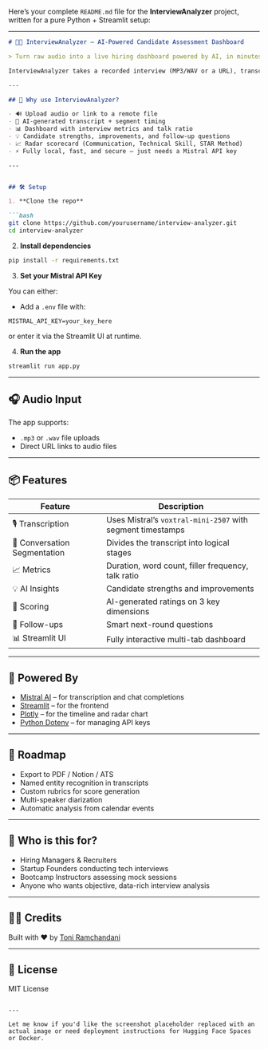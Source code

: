 Here’s your complete `README.md` file for the **InterviewAnalyzer** project, written for a pure Python + Streamlit setup:

---

````markdown
# 🧑‍💼 InterviewAnalyzer – AI-Powered Candidate Assessment Dashboard

> Turn raw audio into a live hiring dashboard powered by AI, in minutes.

InterviewAnalyzer takes a recorded interview (MP3/WAV or a URL), transcribes it using **Mistral's Voxtral model**, segments it into logical conversation stages, analyzes the candidate’s responses, and visualizes the results in a clean, multi-tab Streamlit app.

---

## 🎯 Why use InterviewAnalyzer?

- 🔊 Upload audio or link to a remote file  
- 🧠 AI-generated transcript + segment timing  
- 📊 Dashboard with interview metrics and talk ratio  
- 💡 Candidate strengths, improvements, and follow-up questions  
- 📈 Radar scorecard (Communication, Technical Skill, STAR Method)  
- ⚡ Fully local, fast, and secure — just needs a Mistral API key

---


## 🛠 Setup

1. **Clone the repo**

```bash
git clone https://github.com/yourusername/interview-analyzer.git
cd interview-analyzer
````

2. **Install dependencies**

```bash
pip install -r requirements.txt
```

3. **Set your Mistral API Key**

You can either:

* Add a `.env` file with:

```
MISTRAL_API_KEY=your_key_here
```

or enter it via the Streamlit UI at runtime.

4. **Run the app**

```bash
streamlit run app.py
```

---

## 🎧 Audio Input

The app supports:

* `.mp3` or `.wav` file uploads
* Direct URL links to audio files

---

## 📦 Features

| Feature                      | Description                                                |
| ---------------------------- | ---------------------------------------------------------- |
| 🎙 Transcription             | Uses Mistral’s `voxtral-mini-2507` with segment timestamps |
| 🧩 Conversation Segmentation | Divides the transcript into logical stages                 |
| 📈 Metrics                   | Duration, word count, filler frequency, talk ratio         |
| 💡 AI Insights               | Candidate strengths and improvements                       |
| 🧠 Scoring                   | AI-generated ratings on 3 key dimensions                   |
| 🔁 Follow-ups                | Smart next-round questions                                 |
| 📊 Streamlit UI              | Fully interactive multi-tab dashboard                      |

---

## 🤖 Powered By

* [Mistral AI](https://console.mistral.ai/) – for transcription and chat completions
* [Streamlit](https://streamlit.io/) – for the frontend
* [Plotly](https://plotly.com/) – for the timeline and radar chart
* [Python Dotenv](https://pypi.org/project/python-dotenv/) – for managing API keys

---

## 📍 Roadmap

* Export to PDF / Notion / ATS
* Named entity recognition in transcripts
* Custom rubrics for score generation
* Multi-speaker diarization
* Automatic analysis from calendar events

---

## 🧠 Who is this for?

* Hiring Managers & Recruiters
* Startup Founders conducting tech interviews
* Bootcamp Instructors assessing mock sessions
* Anyone who wants objective, data-rich interview analysis

---

## 🙋‍♂️ Credits

Built with ❤️ by [Toni Ramchandani](https://github.com/toni-ramchandani)

---

## 📄 License

MIT License

```

---

Let me know if you'd like the screenshot placeholder replaced with an actual image or need deployment instructions for Hugging Face Spaces or Docker.
```

